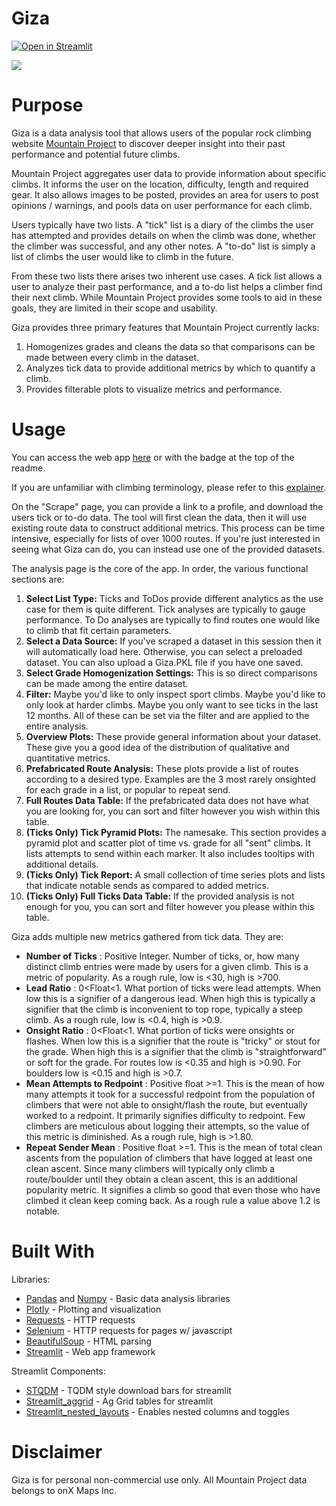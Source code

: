 # Giza
[![Open in Streamlit](https://static.streamlit.io/badges/streamlit_badge_black_white.svg)](https://giza-levyb.streamlit.app/)

![](https://github.com/Brayden-L/Giza/blob/main/Giza/Data_Archive/readme_gif.gif)

# Purpose
Giza is a data analysis tool that allows users of the popular rock climbing website [Mountain Project](https://www.mountainproject.com/) to discover deeper insight into their past performance and potential future climbs.

Mountain Project aggregates user data to provide information about specific climbs. It informs the user on the location, difficulty, length and required gear. It also allows images to be posted, provides an area for users to post opinions / warnings, and pools data on user performance for each climb.

Users typically have two lists. A "tick" list is a diary of the climbs the user has attempted and provides details on when the climb was done, whether the climber was successful, and any other notes. A "to-do" list is simply a list of climbs the user would like to climb in the future.

From these two lists there arises two inherent use cases. A tick list allows a user to analyze their past performance, and a to-do list helps a climber find their next climb. While Mountain Project provides some tools to aid in these goals, they are limited in their scope and usability.

Giza provides three primary features that Mountain Project currently lacks:
1. Homogenizes grades and cleans the data so that comparisons can be made between every climb in the dataset.
2. Analyzes tick data to provide additional metrics by which to quantify a climb.
3. Provides filterable plots to visualize metrics and performance.

# Usage
You can access the web app [here](https://giza-levyb.streamlit.app/) or with the badge at the top of the readme.

If you are unfamiliar with climbing terminology, please refer to this [explainer](https://www.thecrag.com/en/article/ticktypes).

On the "Scrape" page, you can provide a link to a profile, and download the users tick or to-do data. The tool will first clean the data, then it will use existing route data to construct additional metrics. This process can be time intensive, especially for lists of over 1000 routes. If you're just interested in seeing what Giza can do, you can instead use one of the provided datasets.

The analysis page is the core of the app. In order, the various functional sections are:
1. **Select List Type:** Ticks and ToDos provide different analytics as the use case for them is quite different. Tick analyses are typically to gauge performance. To Do analyses are typically to find routes one would like to climb that fit certain parameters.
2. **Select a Data Source:** If you've scraped a dataset in this session then it will automatically load here. Otherwise, you can select a preloaded dataset. You can also upload a Giza.PKL file if you have one saved.
3. **Select Grade Homogenization Settings:** This is so direct comparisons can be made among the entire dataset.
4. **Filter:** Maybe you'd like to only inspect sport climbs. Maybe you'd like to only look at harder climbs. Maybe you only want to see ticks in the last 12 months. All of these can be set via the filter and are applied to the entire analysis.
5. **Overview Plots:** These provide general information about your dataset. These give you a good idea of the distribution of qualitative and quantitative metrics.
6. **Prefabricated Route Analysis:** These plots provide a list of routes according to a desired type. Examples are the 3 most rarely onsighted for each grade in a list, or popular to repeat send.
7. **Full Routes Data Table:** If the prefabricated data does not have what you are looking for, you can sort and filter however you wish within this table.
8. **(Ticks Only) Tick Pyramid Plots:** The namesake. This section provides a pyramid plot and scatter plot of time vs. grade for all "sent" climbs. It lists attempts to send within each marker. It also includes tooltips with additional details.
9. **(Ticks Only) Tick Report:** A small collection of time series plots and lists that indicate notable sends as compared to added metrics.
10. **(Ticks Only) Full Ticks Data Table:** If the provided analysis is not enough for you, you can sort and filter however you please within this table.

Giza adds multiple new metrics gathered from tick data. They are:

* **Number of Ticks** : Positive Integer. Number of ticks, or, how many distinct climb entries were made by users for a given climb. This is a metric of popularity. As a rough rule, low is <30, high is >700.
* **Lead Ratio** : 0<Float<1. What portion of ticks were lead attempts. When low this is a signifier of a dangerous lead. When high this is typically a signifier that the climb is inconvenient to top rope, typically a steep climb. As a rough rule, low is <0.4, high is >0.9.
* **Onsight Ratio** : 0<Float<1. What portion of ticks were onsights or flashes. When low this is a signifier that the route is "tricky" or stout for the grade. When high this is a signifier that the climb is "straightforward" or soft for the grade. For routes low is <0.35 and high is >0.90. For boulders low is <0.15 and high is >0.7.
* **Mean Attempts to Redpoint** : Positive float >=1. This is the mean of how many attempts it took for a successful redpoint from the population of climbers that were not able to onsight/flash the route, but eventually worked to a redpoint. It primarily signifies difficulty to redpoint. Few climbers are meticulous about logging their attempts, so the value of this metric is diminished. As a rough rule, high is >1.80.
* **Repeat Sender Mean** : Positive float >=1. This is the mean of total clean ascents from the population of climbers that have logged at least one clean ascent. Since many climbers will typically only climb a route/boulder until they obtain a clean ascent, this is an additional popularity metric. It signifies a climb so good that even those who have climbed it clean keep coming back. As a rough rule a value above 1.2 is notable.

# Built With
Libraries:
* [Pandas](https://github.com/pandas-dev/pandas) and [Numpy](https://github.com/numpy/numpy) - Basic data analysis libraries
* [Plotly](https://github.com/plotly) - Plotting and visualization
* [Requests](https://github.com/psf/requests) - HTTP requests
* [Selenium](https://pypi.org/project/selenium/) - HTTP requests for pages w/ javascript
* [BeautifulSoup](https://github.com/wention/BeautifulSoup4) - HTML parsing
* [Streamlit](https://github.com/streamlit) - Web app framework

Streamlit Components:
* [STQDM](https://github.com/Wirg/stqdm) - TQDM style download bars for streamlit
* [Streamlit_aggrid](https://github.com/PablocFonseca/streamlit-aggrid) - Ag Grid tables for streamlit
* [Streamlit_nested_layouts](https://github.com/joy13975/streamlit-nested-layout) - Enables nested columns and toggles

# Disclaimer
Giza is for personal non-commercial use only. All Mountain Project data belongs to onX Maps Inc.

